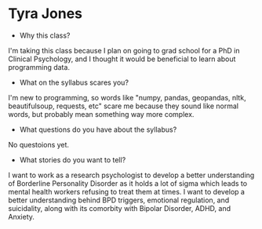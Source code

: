 # Tyra Jones

* Why this class?

I'm taking this class because I plan on going to grad school for a PhD in Clinical Psychology, and I thought it would be beneficial to learn about programming data.

* What on the syllabus scares you?

I'm new to programming, so words like "numpy, pandas, geopandas, nltk, beautifulsoup, requests, etc" scare me because they sound like normal words, but probably mean something way more complex.

* What questions do you have about the syllabus?

No questoions yet.

* What stories do you want to tell?

I want to work as a research psychologist to develop a better understanding of Borderline Personality Disorder as it holds a lot of sigma which leads to mental health workers refusing to treat them at times. I want to develop a better understanding behind BPD triggers, emotional regulation, and suicidality, along with its comorbity with Bipolar Disorder, ADHD, and Anxiety.
